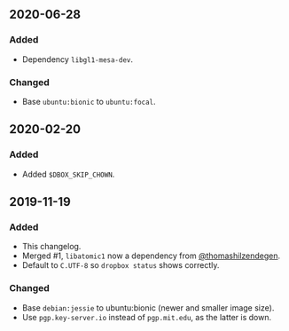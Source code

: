 
## 2020-06-28

### Added
- Dependency `libgl1-mesa-dev`.

### Changed
- Base `ubuntu:bionic` to `ubuntu:focal`.

## 2020-02-20

### Added
- Added `$DBOX_SKIP_CHOWN`.

## 2019-11-19

### Added
- This changelog.
- Merged #1, `libatomic1` now a dependency from [@thomashilzendegen](https://github.com/thomashilzendegen).
- Default to `C.UTF-8` so `dropbox status` shows correctly.

### Changed
- Base `debian:jessie` to ubuntu:bionic (newer and smaller image size).
- Use `pgp.key-server.io` instead of `pgp.mit.edu`, as the latter is down.
